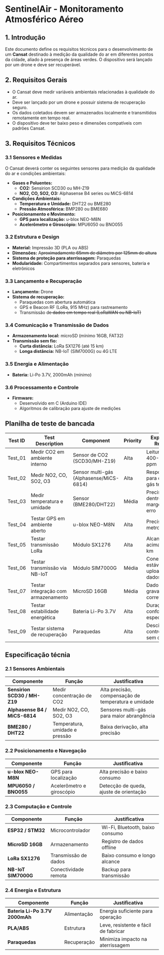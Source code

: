 # SentinelAir - Monitoramento Atmosférico Aéreo

## **1. Introdução**

Este documento define os requisitos técnicos para o desenvolvimento de um **Cansat** destinado à medição da qualidade do ar em diferentes pontos da cidade, aliado à presença de áreas verdes. O dispositivo será lançado por um drone e deve ser recuperável.

## **2. Requisitos Gerais**

- O Cansat deve medir variáveis ambientais relacionadas à qualidade do ar.
- Deve ser lançado por um drone e possuir sistema de recuperação seguro.
- Os dados coletados devem ser armazenados localmente e transmitidos remotamente em tempo real.
- O dispositivo deve ter baixo peso e dimensões compatíveis com padrões Cansat.

## **3. Requisitos Técnicos**

### **3.1 Sensores e Medidas**

O Cansat deverá conter os seguintes sensores para medição da qualidade do ar e condições ambientais:

- **Gases e Poluentes:**
    - **CO2:** Sensirion SCD30 ou MH-Z19
    - **NO2, CO, SO2, O3:** Alphasense B4 series ou MiCS-6814
- **Condições Ambientais:**
    - **Temperatura e Umidade:** DHT22 ou BME280
    - **Pressão Atmosférica:** BMP280 ou BME680
- **Posicionamento e Movimento:**
    - **GPS para localização:** u-blox NEO-M8N
    - **Acelerômetro e Giroscópio:** MPU6050 ou BNO055

### **3.2 Estrutura e Design**

- **Material:** Impressão 3D (PLA ou ABS)
- **Dimensões:** A~~proximadamente 65mm de diâmetro por 125mm de altura~~
- **Sistema de proteção para aterrissagem:** Paraquedas
- **Modularidade:** Compartimentos separados para sensores, bateria e eletrônicos

### **3.3 Lançamento e Recuperação**

- **Lançamento:** Drone
- **Sistema de recuperação:**
    - Paraquedas com abertura automática
    - GPS e Beacon RF (LoRa, 915 MHz) para rastreamento
    - Transmissão d~~e dados em tempo real (LoRaWAN ou NB-IoT)~~

### **3.4 Comunicação e Transmissão de Dados**

- **Armazenamento local:** microSD (mínimo 16GB, FAT32)
- **Transmissão sem fio:**
    - **Curta distância:** LoRa SX1276 (até 15 km)
    - **Longa distância:** NB-IoT (SIM7000G) ou 4G LTE

### **3.5 Energia e Alimentação**

- **Bateria:** Li-Po 3.7V, 2000mAh (mínimo)

### **3.6 Processamento e Controle**

- **Firmware:**
    - Desenvolvido em C (Arduino IDE)
    - Algoritmos de calibração para ajuste de medições

## Planilha de teste de bancada

| Test ID | Test Description | Component | Priority | Expected Result | Test Status | Assigned To |
| --- | --- | --- | --- | --- | --- | --- |
| Test_01 | Medir CO2 em ambiente interno | Sensor de CO2 (SCD30/MH-Z19) | Alta | Leitura entre 400-1000 ppm | Pendente | Eng. de Sensores |
| Test_02 | Medir NO2, CO, SO2, O3 | Sensor multi-gás (Alphasense/MiCS-6814) | Alta | Resposta para cada gás testado | Pendente | Eng. de Sensores |
| Test_03 | Medir temperatura e umidade | Sensor (BME280/DHT22) | Média | Precisão dentro da margem de erro | Pendente | Eng. de Sensores |
| Test_04 | Testar GPS em ambiente aberto | u-blox NEO-M8N | Alta | Precisão < 5 metros | Pendente | Eng. de Navegação |
| Test_05 | Testar transmissão LoRa | Módulo SX1276 | Alta | Alcance acima de 1 km | Pendente | Eng. de Comunicação |
| Test_06 | Testar transmissão via NB-IoT | Módulo SIM7000G | Média | Conexão estável e upload de dados | Pendente | Eng. de Comunicação |
| Test_07 | Testar integração com armazenamento | MicroSD 16GB | Média | Dados gravados corretamente | Pendente | Eng. de Software |
| Test_08 | Testar estabilidade energética | Bateria Li-Po 3.7V | Alta | Duração conforme especificado | Pendente | Eng. de Energia |
| Test_09 | Testar sistema de recuperação | Paraquedas | Alta | Descida controlada sem danos | Pendente | Eng. de Estrutura |

## Especificação técnia

### **2.1 Sensores Ambientais**

| Componente | Função | Justificativa |
| --- | --- | --- |
| **Sensirion SCD30 / MH-Z19** | Medir concentração de CO2 | Alta precisão, compensação de temperatura e umidade |
| **Alphasense B4 / MiCS-6814** | Medir NO2, CO, SO2, O3 | Sensores multi-gás para maior abrangência |
| **BME280 / DHT22** | Temperatura, umidade e pressão | Baixa derivação, alta precisão |



### **2.2 Posicionamento e Navegação**

| Componente | Função | Justificativa |
| --- | --- | --- |
| **u-blox NEO-M8N** | GPS para localização | Alta precisão e baixo consumo |
| **MPU6050 / BNO055** | Acelerômetro e giroscópio | Detecção de queda, ajuste de orientação |

### **2.3 Computação e Controle**

| Componente | Função | Justificativa |
| --- | --- | --- |
| **ESP32 / STM32** | Microcontrolador | Wi-Fi, Bluetooth, baixo consumo |
| **MicroSD 16GB** | Armazenamento | Registro de dados offline |
| **LoRa SX1276** | Transmissão de dados | Baixo consumo e longo alcance |
| **NB-IoT SIM7000G** | Conectividade remota | Backup para transmissão |

### **2.4 Energia e Estrutura**

| Componente | Função | Justificativa |
| --- | --- | --- |
| **Bateria Li-Po 3.7V 2000mAh** | Alimentação | Energia suficiente para operação |
| **PLA/ABS** | Estrutura | Leve, resistente e fácil de fabricar |
| **Paraquedas** | Recuperação | Minimiza impacto na aterrissagem |
